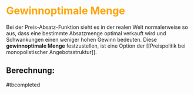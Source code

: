 # <font color = "orange">Gewinnoptimale Menge</font>
Bei der Preis-Absatz-Funktion sieht es in der realen Welt normalerweise so aus, dass eine bestimmte Absatzmenge optimal verkauft wird und Schwankungen einen weniger hohen Gewinn bedeuten. Diese **gewinnoptimale Menge** festzustellen, ist eine Option der [[Preispolitik bei monopolistischer Angebotsstruktur]]. 

## Berechnung:

#tbcompleted 